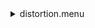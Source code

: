 <details><summary>distortion.menu</summary><blockquote><pre><details><summary>distortion.cbk</summary><blockquote><pre><details><summary>Exposure_80.rcp</summary><blockquote><pre>EXPOSURE 80
</pre></blockquote></details>setupdark.rcp
<details><summary>dark_01wave_1beam_16sums_200_rep_BOTH.rcp</summary><blockquote><pre>DATA	RCAM	BOTH	656.28	1
DATA	RCAM	BOTH	656.28	1
DATA	RCAM	BOTH	656.28	1
DATA	RCAM	BOTH	656.28	1
DATA	RCAM	BOTH	656.28	1
DATA	RCAM	BOTH	656.28	1
DATA	RCAM	BOTH	656.28	1
DATA	RCAM	BOTH	656.28	1
DATA	RCAM	BOTH	656.28	1
DATA	RCAM	BOTH	656.28	1
DATA	RCAM	BOTH	656.28	1
DATA	RCAM	BOTH	656.28	1
DATA	RCAM	BOTH	656.28	1
DATA	RCAM	BOTH	656.28	1
DATA	RCAM	BOTH	656.28	1
DATA	RCAM	BOTH	656.28	1
DATA	RCAM	BOTH	656.28	1
DATA	RCAM	BOTH	656.28	1
DATA	RCAM	BOTH	656.28	1
DATA	RCAM	BOTH	656.28	1
DATA	RCAM	BOTH	656.28	1
DATA	RCAM	BOTH	656.28	1
DATA	RCAM	BOTH	656.28	1
DATA	RCAM	BOTH	656.28	1
DATA	RCAM	BOTH	656.28	1
DATA	RCAM	BOTH	656.28	1
DATA	RCAM	BOTH	656.28	1
DATA	RCAM	BOTH	656.28	1
DATA	RCAM	BOTH	656.28	1
DATA	RCAM	BOTH	656.28	1
DATA	RCAM	BOTH	656.28	1
DATA	RCAM	BOTH	656.28	1
DATA	RCAM	BOTH	656.28	1
DATA	RCAM	BOTH	656.28	1
DATA	RCAM	BOTH	656.28	1
DATA	RCAM	BOTH	656.28	1
DATA	RCAM	BOTH	656.28	1
DATA	RCAM	BOTH	656.28	1
DATA	RCAM	BOTH	656.28	1
DATA	RCAM	BOTH	656.28	1
DATA	RCAM	BOTH	656.28	1
DATA	RCAM	BOTH	656.28	1
DATA	RCAM	BOTH	656.28	1
DATA	RCAM	BOTH	656.28	1
DATA	RCAM	BOTH	656.28	1
DATA	RCAM	BOTH	656.28	1
DATA	RCAM	BOTH	656.28	1
DATA	RCAM	BOTH	656.28	1
DATA	RCAM	BOTH	656.28	1
DATA	RCAM	BOTH	656.28	1
DATA	RCAM	BOTH	656.28	1
DATA	RCAM	BOTH	656.28	1
DATA	RCAM	BOTH	656.28	1
DATA	RCAM	BOTH	656.28	1
DATA	RCAM	BOTH	656.28	1
DATA	RCAM	BOTH	656.28	1
DATA	RCAM	BOTH	656.28	1
DATA	RCAM	BOTH	656.28	1
DATA	RCAM	BOTH	656.28	1
DATA	RCAM	BOTH	656.28	1
DATA	RCAM	BOTH	656.28	1
DATA	RCAM	BOTH	656.28	1
DATA	RCAM	BOTH	656.28	1
DATA	RCAM	BOTH	656.28	1
DATA	RCAM	BOTH	656.28	1
DATA	RCAM	BOTH	656.28	1
DATA	RCAM	BOTH	656.28	1
DATA	RCAM	BOTH	656.28	1
DATA	RCAM	BOTH	656.28	1
DATA	RCAM	BOTH	656.28	1
DATA	RCAM	BOTH	656.28	1
DATA	RCAM	BOTH	656.28	1
DATA	RCAM	BOTH	656.28	1
DATA	RCAM	BOTH	656.28	1
DATA	RCAM	BOTH	656.28	1
DATA	RCAM	BOTH	656.28	1
DATA	RCAM	BOTH	656.28	1
DATA	RCAM	BOTH	656.28	1
DATA	RCAM	BOTH	656.28	1
DATA	RCAM	BOTH	656.28	1
DATA	RCAM	BOTH	656.28	1
DATA	RCAM	BOTH	656.28	1
DATA	RCAM	BOTH	656.28	1
DATA	RCAM	BOTH	656.28	1
DATA	RCAM	BOTH	656.28	1
DATA	RCAM	BOTH	656.28	1
DATA	RCAM	BOTH	656.28	1
DATA	RCAM	BOTH	656.28	1
DATA	RCAM	BOTH	656.28	1
DATA	RCAM	BOTH	656.28	1
DATA	RCAM	BOTH	656.28	1
DATA	RCAM	BOTH	656.28	1
DATA	RCAM	BOTH	656.28	1
DATA	RCAM	BOTH	656.28	1
DATA	RCAM	BOTH	656.28	1
DATA	RCAM	BOTH	656.28	1
DATA	RCAM	BOTH	656.28	1
DATA	RCAM	BOTH	656.28	1
DATA	RCAM	BOTH	656.28	1
DATA	RCAM	BOTH	656.28	1
DATA	RCAM	BOTH	656.28	1
DATA	RCAM	BOTH	656.28	1
DATA	RCAM	BOTH	656.28	1
DATA	RCAM	BOTH	656.28	1
DATA	RCAM	BOTH	656.28	1
DATA	RCAM	BOTH	656.28	1
DATA	RCAM	BOTH	656.28	1
DATA	RCAM	BOTH	656.28	1
DATA	RCAM	BOTH	656.28	1
DATA	RCAM	BOTH	656.28	1
DATA	RCAM	BOTH	656.28	1
DATA	RCAM	BOTH	656.28	1
DATA	RCAM	BOTH	656.28	1
DATA	RCAM	BOTH	656.28	1
DATA	RCAM	BOTH	656.28	1
DATA	RCAM	BOTH	656.28	1
DATA	RCAM	BOTH	656.28	1
DATA	RCAM	BOTH	656.28	1
DATA	RCAM	BOTH	656.28	1
DATA	RCAM	BOTH	656.28	1
DATA	RCAM	BOTH	656.28	1
DATA	RCAM	BOTH	656.28	1
DATA	RCAM	BOTH	656.28	1
DATA	RCAM	BOTH	656.28	1
DATA	RCAM	BOTH	656.28	1
DATA	RCAM	BOTH	656.28	1
DATA	RCAM	BOTH	656.28	1
DATA	RCAM	BOTH	656.28	1
DATA	RCAM	BOTH	656.28	1
DATA	RCAM	BOTH	656.28	1
DATA	RCAM	BOTH	656.28	1
DATA	RCAM	BOTH	656.28	1
DATA	RCAM	BOTH	656.28	1
DATA	RCAM	BOTH	656.28	1
DATA	RCAM	BOTH	656.28	1
DATA	RCAM	BOTH	656.28	1
DATA	RCAM	BOTH	656.28	1
DATA	RCAM	BOTH	656.28	1
DATA	RCAM	BOTH	656.28	1
DATA	RCAM	BOTH	656.28	1
DATA	RCAM	BOTH	656.28	1
DATA	RCAM	BOTH	656.28	1
DATA	RCAM	BOTH	656.28	1
DATA	RCAM	BOTH	656.28	1
DATA	RCAM	BOTH	656.28	1
DATA	RCAM	BOTH	656.28	1
DATA	RCAM	BOTH	656.28	1
DATA	RCAM	BOTH	656.28	1
DATA	RCAM	BOTH	656.28	1
DATA	RCAM	BOTH	656.28	1
DATA	RCAM	BOTH	656.28	1
DATA	RCAM	BOTH	656.28	1
DATA	RCAM	BOTH	656.28	1
DATA	RCAM	BOTH	656.28	1
DATA	RCAM	BOTH	656.28	1
DATA	RCAM	BOTH	656.28	1
DATA	RCAM	BOTH	656.28	1
DATA	RCAM	BOTH	656.28	1
DATA	RCAM	BOTH	656.28	1
DATA	RCAM	BOTH	656.28	1
DATA	RCAM	BOTH	656.28	1
DATA	RCAM	BOTH	656.28	1
DATA	RCAM	BOTH	656.28	1
DATA	RCAM	BOTH	656.28	1
DATA	RCAM	BOTH	656.28	1
DATA	RCAM	BOTH	656.28	1
DATA	RCAM	BOTH	656.28	1
DATA	RCAM	BOTH	656.28	1
DATA	RCAM	BOTH	656.28	1
DATA	RCAM	BOTH	656.28	1
DATA	RCAM	BOTH	656.28	1
DATA	RCAM	BOTH	656.28	1
DATA	RCAM	BOTH	656.28	1
DATA	RCAM	BOTH	656.28	1
DATA	RCAM	BOTH	656.28	1
DATA	RCAM	BOTH	656.28	1
DATA	RCAM	BOTH	656.28	1
DATA	RCAM	BOTH	656.28	1
DATA	RCAM	BOTH	656.28	1
DATA	RCAM	BOTH	656.28	1
DATA	RCAM	BOTH	656.28	1
DATA	RCAM	BOTH	656.28	1
DATA	RCAM	BOTH	656.28	1
DATA	RCAM	BOTH	656.28	1
DATA	RCAM	BOTH	656.28	1
DATA	RCAM	BOTH	656.28	1
DATA	RCAM	BOTH	656.28	1
DATA	RCAM	BOTH	656.28	1
DATA	RCAM	BOTH	656.28	1
DATA	RCAM	BOTH	656.28	1
DATA	RCAM	BOTH	656.28	1
DATA	RCAM	BOTH	656.28	1
DATA	RCAM	BOTH	656.28	1
DATA	RCAM	BOTH	656.28	1
DATA	RCAM	BOTH	656.28	1
DATA	RCAM	BOTH	656.28	1
DATA	RCAM	BOTH	656.28	1
DATA	RCAM	BOTH	656.28	1
DATA	RCAM	BOTH	656.28	1
DATA	RCAM	BOTH	656.28	1
</pre></blockquote></details><details><summary>setupFlat.rcp</summary><blockquote><pre>DIFFUSER  IN
COVER OUT
OCC		OUT
SHUT	OUT
CALIB	OUT
</pre></blockquote></details><details><summary>setupFlat.rcp</summary><blockquote><pre>DIFFUSER  IN
COVER OUT
OCC		OUT
SHUT	OUT
CALIB	OUT
</pre></blockquote></details><details><summary>530_FW.rcp</summary><blockquote><pre>PREFILTERRANGE 530
</pre></blockquote></details><details><summary>530_01wave_2beam_16sums_1rep_BOTH.rcp</summary><blockquote><pre>DATA	RCAM	BOTH	530.30	16
DATA	TCAM	BOTH	530.30	16
</pre></blockquote></details><details><summary>637_FW.rcp</summary><blockquote><pre>PREFILTERRANGE 637
</pre></blockquote></details><details><summary>637_01wave_2beam_16sums_1rep_BOTH.rcp</summary><blockquote><pre>DATA	RCAM	BOTH	637.40	16
DATA	TCAM	BOTH	637.40	16
</pre></blockquote></details><details><summary>656_FW.rcp</summary><blockquote><pre>PREFILTERRANGE 656
</pre></blockquote></details>656_01wave_2beam_16sums_1rep_BOTH.rcp
<details><summary>691_FW.rcp</summary><blockquote><pre>PREFILTERRANGE 691
</pre></blockquote></details><details><summary>691_01wave_2beam_16sums_1rep_BOTH.rcp</summary><blockquote><pre>DATA	RCAM	BOTH	691.80	16
DATA	TCAM	BOTH	691.80	16
</pre></blockquote></details><details><summary>706_FW.rcp</summary><blockquote><pre>PREFILTERRANGE 706
</pre></blockquote></details><details><summary>706_01wave_2beam_16sums_1rep_BOTH.rcp</summary><blockquote><pre>DATA	RCAM	BOTH	706.20	16
DATA	TCAM	BOTH	706.20	16
</pre></blockquote></details><details><summary>789_FW.rcp</summary><blockquote><pre>PREFILTERRANGE 789
</pre></blockquote></details><details><summary>789_01wave_2beam_16sums_1rep_BOTH.rcp</summary><blockquote><pre>DATA	RCAM	BOTH	789.40	16
DATA	TCAM	BOTH	789.40	16
</pre></blockquote></details><details><summary>1074_FW.rcp</summary><blockquote><pre>PREFILTERRANGE 1074
</pre></blockquote></details><details><summary>1074_01wave_2beam_16sums_1rep_BOTH.rcp</summary><blockquote><pre>DATA	RCAM	BOTH	1074.70	16
DATA	TCAM	BOTH	1074.70	16
</pre></blockquote></details><details><summary>1079_FW.rcp</summary><blockquote><pre>PREFILTERRANGE 1079
</pre></blockquote></details><details><summary>1079_01wave_2beam_16sums_1rep_BOTH.rcp</summary><blockquote><pre>DATA	RCAM	BOTH	1079.80	16
DATA	TCAM	BOTH	1079.80	16
</pre></blockquote></details><details><summary>1083_FW.rcp</summary><blockquote><pre>PREFILTERRANGE 1083
</pre></blockquote></details><details><summary>1083_01wave_2beam_16sums_1rep_BOTH.rcp</summary><blockquote><pre>DATA	RCAM	BOTH	1083.00	16
DATA	TCAM	BOTH	1083.00	16
</pre></blockquote></details>setupdark.rcp
</pre></blockquote></details></pre></blockquote></details>